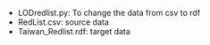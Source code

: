 - LODredlist.py: To change the data from csv to rdf
- RedList.csv: source data
- Taiwan_Redlist.rdf: target data
